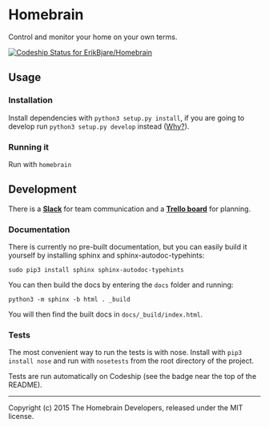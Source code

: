 # Homebrain

Control and monitor your home on your own terms.

[ ![Codeship Status for ErikBjare/Homebrain](https://codeship.com/projects/95112e30-60ec-0132-76d7-02eb9615503b/status?branch=master)](https://codeship.com/projects/51704)


## Usage

### Installation

Install dependencies with `python3 setup.py install`, if you are going to develop run `python3 setup.py develop` instead ([Why?](http://stackoverflow.com/questions/19048732/python-setup-py-develop-vs-install)).

### Running it

Run with `homebrain`


## Development

There is a [**Slack**](https://homebrain.slack.com/) for team communication and a [**Trello board**](https://trello.com/b/qTIPOiPS/homebrain) for planning.

### Documentation

There is currently no pre-built documentation, but you can easily build it yourself by installing sphinx and sphinx-autodoc-typehints:

    sudo pip3 install sphinx sphinx-autodoc-typehints

You can then build the docs by entering the `docs` folder and running:

    python3 -m sphinx -b html . _build

You will then find the built docs in `docs/_build/index.html`.

### Tests

The most convenient way to run the tests is with nose. Install with `pip3 install nose` and run with `nosetests` from the root directory of the project.

Tests are run automatically on Codeship (see the badge near the top of the README).

--------------

Copyright (c) 2015 The Homebrain Developers, released under the MIT license.
